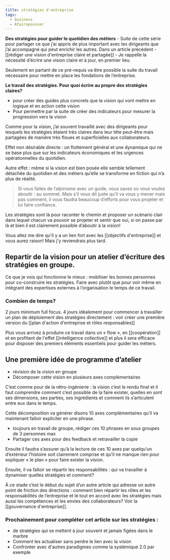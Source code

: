 ```yaml
---
title: stratégies d'entreprise
tags:
  - business
  - Afairepousser
---
```

**Des stratégies pour guider le quotidien des métiers** - Suite de cette série pour partager ce que j’ai appris de plus important avec les dirigeants que j’ai accompagné qui peut enrichir les autres.
Dans un article précédent - [[rédiger une vision d'entreprise claire et partagée]] - Je rappelle la nécessité d’écrire une vision claire et à jour, en premier lieu.

Seulement en partant de ce pré-requis va être possible la suite du travail nécessaire pour mettre en place les fondations de l’entreprise.

**Le travail des stratégies. Pour quoi écrire au propre des stratégies claires?**

- pour créer des guides plus concrets que la vision qui vont mettre en logique et en action cette vision 
- Pour permettre par la suite de créer des indicateurs pour mesurer la progression vers la vision  

Comme pour la vision, j’ai souvent travaillé avec des dirigeants pour lesquels les stratégies étaient très claires dans leur tête peut-être mais partagées de manière très floues et superficielles aux collaborateurs. 

Effet non désirable directe : un flottement général et une dynamique qui ne se base plus que sur les indicateurs économiques et les urgences opérationnelles du quotidien. 

Autre effet : même si la vision est bien posée elle semble tellement détachée du quotidien et des métiers qu’elle se transforme en fiction qui n’a plus de réalité. 

> Si vous faites de l’alpinisme avec un guide, vous savez où vous voulez aboutir : au sommet. Mais s’il vous dit juste qu’il va vous y mener mais pas comment, il vous faudra beaucoup d’efforts pour vous projeter et lui faire confiance. 

Les stratégies sont là pour raconter le chemin et proposer un scénario clair dans lequel chacun va pouvoir se projeter et sentir que oui, si on passe par là et bien il est clairement possible d’aboutir à la vision! 

Vous allez me dire qu'il y a un lien fort avec les [[objectifs d'entreprise]] et vous aurez raison! Mais j'y reviendrais plus tard.

## Repartir de la vision pour un atelier d’écriture des stratégies en groupe.

Ce que je vois qui fonctionne le mieux : mobiliser les bonnes personnes pour co-construire les stratégies. Faire avec plutôt que pour voir même en intégrant des expertises externes à l’organisation le temps de ce travail. 

### Combien de temps? 

2 jours minimum full focus. 4 jours idéalement pour commencer à travailler un plan de déploiement des stratégies directement : voir créer une première version du [[plan d'action d'entreprise et rôles responsables]]

Plus vous arrivez à produire ce travail dans un « flow », en [[coopération]] et en profitant de l'effet [[intelligence collective]] et plus il sera efficace pour disposer des premiers éléments essentiels pour guider les métiers.

## Une première idée de programme d’atelier 

- révision de la vision en groupe
- Décomposer cette vision en plusieurs axes complémentaires 

C’est comme pour de la rétro-ingénierie : la vision c’est le rendu final et il faut comprendre comment c’est possible de la faire exister, quelles en sont ses dimensions, ses parties, ses ingrédients et comment ils s’articulent entre eux dans le temps. 

Cette décomposition va générer disons 10 axes complémentaires qu’il va maintenant falloir expliciter en une phrase. 

- toujours en travail de groupe, rédiger ces 10 phrases en sous groupes de 3 personnes max 
- Partager ces axes pour des feedback et retravailler la copie 

Ensuite il faudra s’assurer qu’à la lecture de ces 10 axes par quelqu’un d’extérieur l’histoire soit clairement comprise et qu’il ne manque rien pour expliquer « le plan » pour faire exister la vision. 

Ensuite, il va falloir se répartir les responsabilités : qui va travailler à dynamiser quelles stratégies et comment? 

À ce stade c’est le début du sujet d’un autre article qui adresse un autre point de friction des directions : comment bien répartir les rôles et les responsabilités de l’entreprise et le tout en accord avec les stratégies mais aussi les compétences et les envies des collaborateurs? Voir la [[gouvernance d'entreprise]].


### Prochainement pour compléter cet article sur les stratégies :

- de stratégies qui se mettent à jour souvent et jamais figées dans le marbre
- Comment les actualiser sans perdre le lien avec la vision 
- Confronter avec d'autres paradigmes comme la systémique 2.0 par exemple